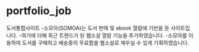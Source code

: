 # portfolio_job
도서통합사이트
-소모아(SOMOA)는 도서 판매 및 ebook 열람에 기반을 둔 사이트입니다.
-여기에 더해 최근 트렌드가 된 웹소설 열람 기능을 추가하였습니다.
-소모아를 이용하여 도서를 구매하고 배송중의 무료함을 웹소설로 채우실 수 있게 기획하였습니다.
